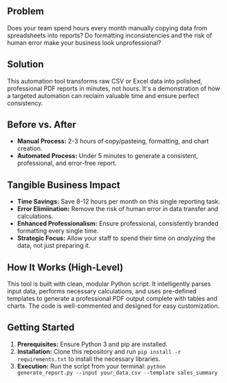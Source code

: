 ## Problem
Does your team spend hours every month manually copying data from spreadsheets into reports? Do formatting inconsistencies and the risk of human error make your business look unprofessional?

## Solution
This automation tool transforms raw CSV or Excel data into polished, professional PDF reports in minutes, not hours. It's a demonstration of how a targeted automation can reclaim valuable time and ensure perfect consistency.

## Before vs. After
- **Manual Process:** 2-3 hours of copy/pasteing, formatting, and chart creation.
- **Automated Process:** Under 5 minutes to generate a consistent, professional, and error-free report.

## Tangible Business Impact
- **Time Savings:** Save 8-12 hours per month on this single reporting task.
- **Error Elimiination:** Remove the risk of human error in data transfer and calculations.
- **Enhanced Professionalism:** Ensure professional, consistently branded formatting every single time.
- **Strategic Focus:** Allow your staff to spend their time on *analyzing* the data, not just preparing it.

## How It Works (High-Level)
This tool is built with clean, modular Python script. It intelligently parses input data, performs necessary calculations, and uses pre-defined templates to generate a professional PDF output complete with tables and charts. The code is well-commented and designed for easy customization.

## Getting Started
1. **Prerequisites:** Ensure Python 3 and pip are installed.
2. **Installation:** Clone this repository and run `pip install -r requirements.txt` to install the necessary libraries.
3. **Execution:** Run the script from your terminal: `python generate_report.py --input your_data.csv --template sales_summary`
